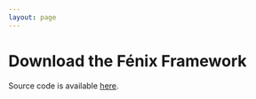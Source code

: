 ```yaml
---
layout: page
---
```


# Download the Fénix Framework

Source code is available [here][FF2].

[FF2]: http://www.github.com/fenix-framework/fenix-framework/tree/master

